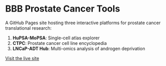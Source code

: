 # BBB Prostate Cancer Tools

A GitHub Pages site hosting three interactive platforms for prostate cancer translational research:
1. **HuPSA-MoPSA**: Single-cell atlas explorer
2. **CTPC**: Prostate cancer cell line encyclopedia
3. **LNCaP-ADT Hub**: Multi-omics analysis of androgen deprivation

[Visit the live site](https://schoo7.github.io/pcatools/)
